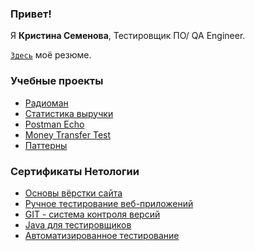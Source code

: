 
### Привет!

Я <b>Кристина Семенова</b>, Тестировщик ПО/ QA Engineer. 

[`Здесь`](https://docs.google.com/document/d/1HzEjAxIS7oETztf9z0lLw7JChlsoEdRXrJYHJ5X8w4Y/edit?usp=sharing) моё резюме.

### Учебные проекты
+ [Радиоман](https://github.com/chrisemenova/Radioman)
+ [Статистика выручки](https://github.com/chrisemenova/Statistics)
+ [Postman Echo](https://github.com/chrisemenova/PostmanEcho)
+ [Money Transfer Test](https://github.com/chrisemenova/PageObjects)
+ [Паттерны](https://github.com/chrisemenova/PatternTaskTwo)

### Сертификаты Нетологии

+ [Основы вёрстки сайта](https://github.com/chrisemenova/chrisemenova/blob/main/%D0%9E%D1%81%D0%BD%D0%BE%D0%B2%D1%8B%20%D0%B2%D1%91%D1%80%D1%81%D1%82%D0%BA%D0%B8%20%D1%81%D0%B0%D0%B9%D1%82%D0%B0.pdf)
+   [Ручное тестирование веб-приложений](https://github.com/chrisemenova/chrisemenova/blob/main/1.%20%D0%A0%D1%83%D1%87%D0%BD%D0%BE%D0%B5%20%D0%A2%20%D0%BF%D1%80%D0%B8%D0%BB..pdf)
+ [GIT - система контроля версий](https://github.com/chrisemenova/chrisemenova/blob/main/2.%20GIT.pdf)
+ [Java для тестировщиков](https://github.com/chrisemenova/chrisemenova/blob/main/3.%20Java%20%D0%B4%D0%BB%D1%8F%20%D1%82%D0%B5%D1%81%D1%82%D0%B8%D1%80%D0%BE%D0%B2%D1%89%D0%B8%D0%BA%D0%BE%D0%B2.pdf)
+ [Автоматизированное тестирование](https://github.com/chrisemenova/chrisemenova/blob/main/4.%20%D0%90%D0%B2%D1%82%D0%BE%D0%BC%D0%B0%D1%82%D0%B8%D0%B7%D0%B8%D1%80%D0%BE%D0%B2%D0%B0%D0%BD%D0%BD%D0%BE%D0%B5%20%D1%82%D0%B5%D1%81%D1%82%D0%B8%D1%80%D0%BE%D0%B2%D0%B0%D0%BD%D0%B8%D0%B5.pdf)


